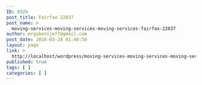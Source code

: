```yaml
---
ID: 9326
post_title: Fairfax 22037
post_name: >
  moving-services-moving-services-moving-services-fairfax-22037
author: mrgabonijeff@gmail.com
post_date: 2018-03-28 01:48:50
layout: page
link: >
  http://localhost/wordpress/moving-services-moving-services-moving-services-fairfax-22037/
published: true
tags: [ ]
categories: [ ]
---
```


